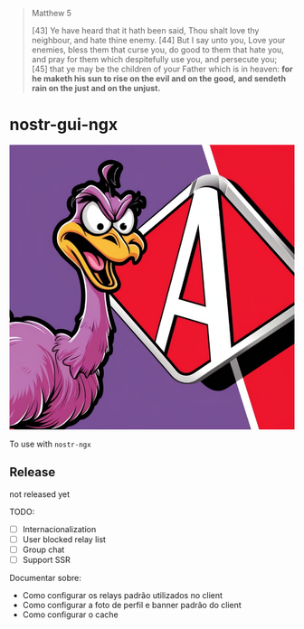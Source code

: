 > Matthew 5
>
> [43] Ye have heard that it hath been said, Thou shalt love thy neighbour, and hate thine enemy. [44] But I say unto you, Love your enemies, bless them that curse you, do good to them that hate you, and pray for them which despitefully use you, and persecute you; [45] that ye may be the children of your Father which is in heaven: **for he maketh his sun to rise on the evil and on the good, and sendeth rain on the just and on the unjust.**

# nostr-gui-ngx
![nostr is wild](./assets/nostr%20is%20wild-2.jpg)

To use with `nostr-ngx`

## Release
not released yet

TODO:
 - [ ] Internacionalization
 - [ ] User blocked relay list
 - [ ] Group chat
 - [ ] Support SSR

Documentar sobre:
- Como configurar os relays padrão utilizados no client
- Como configurar a foto de perfil e banner padrão do client 
- Como configurar o cache